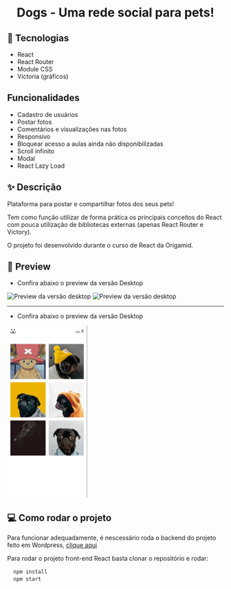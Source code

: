 
<h1 align="center">
  Dogs - Uma rede social para pets!
</h1>

## 🚀 Tecnologias
-  React
-  React Router
-  Module CSS
-  Victoria (gráficos)

## Funcionalidades
- Cadastro de usuários
- Postar fotos
- Comentários e visualizações nas fotos
- Responsivo
- Bloquear acesso a aulas ainda não disponibilizadas
- Scroll infinito
- Modal
- React Lazy Load

## ✨ Descrição

Plataforma para postar e compartilhar fotos dos seus pets! 

Tem como função utilizar de forma prática os principais conceitos do React com pouca utilização de bibliotecas externas (apenas React Router e Victory).

O projeto foi desenvolvido durante o curso de React da Origamid.

## 🌟 Preview
- Confira abaixo o preview da versão Desktop

<img height='300' src=".github/cadastro-post.gif" alt="Preview da versão desktop">

<img height='300' src=".github/details.gif" alt="Preview da versão desktop">

---
- Confira abaixo o preview da versão Desktop

<img height='400' src=".github/mobile.gif" alt="Preview da versão mobile">
</p>

## 💻 Como rodar o projeto

Para funcionar adequadamente, é nescessário roda o backend do projeto feito em Wordpress, [clique aqui](https://github.com/theluanz/dogs-api-wp)

Para rodar o projeto front-end React basta clonar o repositório e rodar:

```cl
  npm install
  npm start
```
